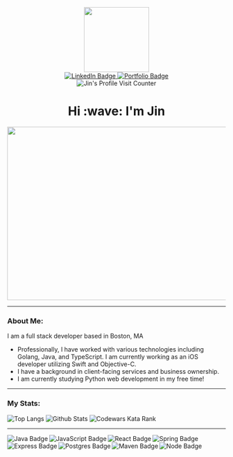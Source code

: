 <div id="header" align="center">
  <img src="https://media.giphy.com/media/M9gbBd9nbDrOTu1Mqx/giphy.gif" width="150"/>
</div>

<div id="badges" align="center">
  <a href="https://www.linkedin.com/in/jinimb/">
    <img src="https://img.shields.io/badge/LinkedIn-blue?style=for-the-badge&logo=linkedin&logoColor=white" alt="LinkedIn Badge"/>
  </a>
  <a href="my portfolio link">
    <img src="https://img.shields.io/badge/Portfolio-red?style=for-the-badge&logo=portfolio&logoColor=white" alt="Portfolio Badge"/>
  </a>
</div>

<div id="Visit Counter" align="center">
  <img src="https://komarev.com/ghpvc/?username=jinimbrancalhao&style=flat-square&color=blue" alt="Jin's Profile Visit Counter"/>
</div>

<div align="center">
  <h1>Hi :wave: I'm Jin</h1>
</div>

<div align="center">
  <img src="https://media.giphy.com/media/BemKqR9RDK4V2/giphy.gif" width="700" height="400"/>
</div>

---

### About Me:

I am a full stack developer based in Boston, MA

- Professionally, I have worked with various technologies including Golang, Java, and TypeScript. I am currently working as an iOS developer utilizing Swift and Objective-C.
- I have a background in client-facing services and business ownership.
- I am currently studying Python web development in my free time!

--- 

### My Stats:

<img alt="Top Langs" src="https://github-readme-stats.vercel.app/api/top-langs/?username=jinimbrancalhao&layout=compact" />

<img alt="Github Stats" src="http://github-readme-streak-stats.herokuapp.com?user=jinimbrancalhao"/>

<img alt="Codewars Kata Rank" src="https://www.codewars.com/users/jinimbrancalhao/badges/large" />

---
  
<div>
  <img align="left" alt="Java Badge" src="https://img.shields.io/badge/java-%23ED8B00.svg?style=for-the-badge&logo=java&logoColor=white"/> 

  <img align="left" alt="JavaScript Badge" src="https://img.shields.io/badge/javascript-%23323330.svg?style=for-the-badge&logo=javascript&logoColor=%23F7DF1E"/> 

  <img align="left" alt="React Badge" src="https://img.shields.io/badge/react-%2320232a.svg?style=for-the-badge&logo=react&logoColor=%2361DAFB"/>

  <img align="left" alt="Spring Badge" src="https://img.shields.io/badge/spring-%236DB33F.svg?style=for-the-badge&logo=spring&logoColor=white"/>

  <img align="left" alt="Express Badge" src="https://img.shields.io/badge/express.js-%23404d59.svg?style=for-the-badge&logo=express&logoColor=%2361DAFB"/>

  <img align="left" alt="Postgres Badge" src="https://img.shields.io/badge/postgres-%23316192.svg?style=for-the-badge&logo=postgresql&logoColor=white"/>

  <img align="left" alt="Maven Badge" src="https://img.shields.io/badge/Apache%20Maven-C71A36?style=for-the-badge&logo=Apache%20Maven&logoColor=white"/>

  <img align="left" alt="Node Badge" src="https://img.shields.io/badge/node.js-6DA55F?style=for-the-badge&logo=node.js&logoColor=white"/>
</div>  


